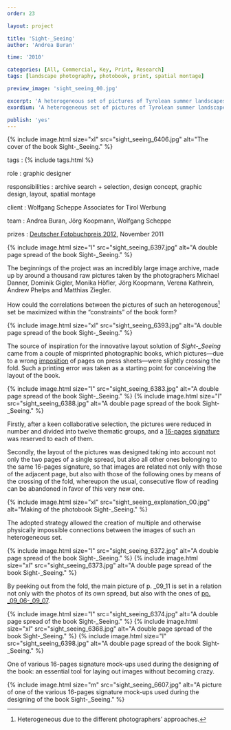 ```yaml
---
order: 23

layout: project

title: 'Sight-_Seeing'
author: 'Andrea Buran'

time: '2010'

categories: [All, Commercial, Key, Print, Research]
tags: [landscape photography, photobook, print, spatial montage]

preview_image: 'sight_seeing_00.jpg'

excerpt: 'A heterogeneous set of pictures of Tyrolean summer landscapes—halfway between tourism’s advertising images and contemporary photos—is spatially arranged in the photobook Sight-_Seeing.'
exordium: 'A heterogeneous set of pictures of Tyrolean summer landscapes—halfway between tourism’s advertising images and contemporary photos—is spatially arranged in the photobook *Sight-_Seeing*.'

publish: 'yes'
---
```


<div class="figures">
  {% include image.html size="xl" src="sight_seeing_6406.jpg" alt="The cover of the book Sight-_Seeing." %}
</div>

tags
: {% include tags.html %}

role
: graphic designer

responsibilities
:  archive search + selection, design concept, graphic design, layout, spatial montage

client
: Wolfgang Scheppe Associates for Tirol Werbung

team
: Andrea Buran, Jörg Koopmann, Wolfgang Scheppe

prizes
: [Deutscher Fotobuchpreis 2012](http://www.deutscher-fotobuchpreis.de/html/2012.htm "Deutscher Fotobuchpreis 2012"), November 2011

<div class="figures">
  {% include image.html size="l" src="sight_seeing_6397.jpg" alt="A double page spread of the book Sight-_Seeing." %}
</div>

The beginnings of the project was an incredibly large image archive, made up by around a thousand raw pictures taken by the photographers Michael Danner, Dominik Gigler, Monika Höfler, Jörg Koopmann, Verena Kathrein, Andrew Phelps and Matthias Ziegler.

How could the correlations between the pictures of such an heterogenous[^heterogenity] set be maximized within the “constraints” of the book form?

<div class="figures">
  {% include image.html size="xl" src="sight_seeing_6393.jpg" alt="A double page spread of the book Sight-_Seeing." %}
</div>

The source of inspiration for the innovative layout solution of *Sight-_Seeing* came from a couple of misprinted photographic books, which pictures—due to a wrong [imposition](http://printwiki.org/Imposition "imposition on PrintWiki") of pages on press sheets—were slightly crossing the fold. Such a printing error was taken as a starting point for conceiving the layout of the book.

<div class="figures">
  {% include image.html size="l" src="sight_seeing_6383.jpg" alt="A double page spread of the book Sight-_Seeing." %}
  {% include image.html size="l" src="sight_seeing_6388.jpg" alt="A double page spread of the book Sight-_Seeing." %}
</div>

Firstly, after a keen collaborative selection, the pictures were reduced in number and divided into twelve thematic groups, and a [16-pages](http://printwiki.org/Octavo "16-pages / octavo on PrintWiki") [signature](http://printwiki.org/Signature "signature on PrintWiki") was reserved to each of them.

Secondly, the layout of the pictures was designed taking into account not only the two pages of a single spread, but also all other ones belonging to the same 16-pages signature, so that images are related not only with those of the adjacent page, but also with those of the following ones by means of the crossing of the fold, whereupon the usual, consecutive flow of reading can be abandoned in favor of this very new one.

<div class="figures">
  {% include image.html size="xl" src="sight_seeing_explanation_00.jpg" alt="Making of the photobook Sight-_Seeing." %}
</div>


The adopted strategy allowed the creation of multiple and otherwise physically impossible connections between the images of such an heterogeneous set.

<div class="figures">
  {% include image.html size="l" src="sight_seeing_6372.jpg" alt="A double page spread of the book Sight-_Seeing." %}
  {% include image.html size="xl" src="sight_seeing_6373.jpg" alt="A double page spread of the book Sight-_Seeing." %}
</div>

By peeking out from the fold, the main picture of p. _09_11 is set in a relation not only with the photos of its own spread, but also with the ones of [pp. _09_06-_09_07](#sight_seeing_6372.jpg).

<div class="figures">
  {% include image.html size="l" src="sight_seeing_6374.jpg" alt="A double page spread of the book Sight-_Seeing." %}
  {% include image.html size="xl" src="sight_seeing_6368.jpg" alt="A double page spread of the book Sight-_Seeing." %}
  {% include image.html size="l" src="sight_seeing_6398.jpg" alt="A double page spread of the book Sight-_Seeing." %}
</div>

One of various 16-pages signature mock-ups used during the designing of the book: an essential tool for laying out images without becoming crazy.

<div class="figures">
  {% include image.html size="m" src="sight_seeing_6607.jpg" alt="A picture of one of the various 16-pages signature mock-ups used during the designing of the book Sight-_Seeing." %}
</div>

[^heterogenity]: Heterogeneous due to the different photographers’ approaches.